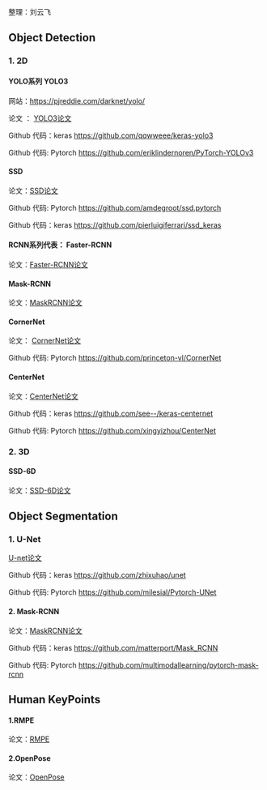 整理：刘云飞

## Object Detection  

### 1. 2D  
#### YOLO系列  YOLO3  

网站：https://pjreddie.com/darknet/yolo/  

论文 ： [  YOLO3论文](https://github.com/lyffly/ComputerVision_deeplearning/blob/master/YOLO/YOLOv3.pdf)  

Github 代码：keras   https://github.com/qqwweee/keras-yolo3

Github 代码:  Pytorch https://github.com/eriklindernoren/PyTorch-YOLOv3



#### SSD   

论文：[SSD论文](https://github.com/lyffly/ComputerVision_deeplearning/blob/master/SSD/SSD.pdf)  

Github 代码:  Pytorch   https://github.com/amdegroot/ssd.pytorch

Github 代码：keras  https://github.com/pierluigiferrari/ssd_keras



#### RCNN系列代表： Faster-RCNN   

论文：[Faster-RCNN论文](https://github.com/lyffly/ComputerVision_deeplearning/blob/master/FasterRCNN/FasterRCNN.pdf)  



#### Mask-RCNN   

论文：[MaskRCNN论文](https://github.com/lyffly/ComputerVision_deeplearning/blob/master/Mask-RCNN/Mask-RCNN.pdf)  



#### CornerNet

论文： [CornerNet论文](https://github.com/lyffly/ComputerVision_deeplearning/blob/master/CornerNet/cornerNet.pdf)  

Github 代码:  Pytorch   https://github.com/princeton-vl/CornerNet



#### CenterNet  

论文：[CenterNet论文](https://github.com/lyffly/ComputerVision_deeplearning/blob/master/CenterNet/ObjectsAsPoints.pdf)  

Github 代码：keras    https://github.com/see--/keras-centernet

Github 代码:  Pytorch  https://github.com/xingyizhou/CenterNet



### 2. 3D  

#### SSD-6D   

论文：[SSD-6D论文](https://github.com/lyffly/ComputerVision_deeplearning/blob/master/SSD-6D/SSD-6D.pdf)

  

## Object Segmentation

### 1. U-Net

[U-net论文](https://github.com/lyffly/ComputerVision_deeplearning/blob/master/U_net/unet.pdf)

Github 代码：keras    https://github.com/zhixuhao/unet

Github 代码:  Pytorch   https://github.com/milesial/Pytorch-UNet



#### 2. Mask-RCNN   

论文：[MaskRCNN论文](https://github.com/lyffly/ComputerVision_deeplearning/blob/master/Mask-RCNN/Mask-RCNN.pdf)  

Github 代码：keras    https://github.com/matterport/Mask_RCNN

Github 代码:  Pytorch   https://github.com/multimodallearning/pytorch-mask-rcnn



## Human KeyPoints

#### 1.RMPE

论文：[RMPE](Human_Keypoints/RMPE.pdf)  

 

#### 2.OpenPose

论文：[OpenPose](Human_Keypoints/OpenPose.pdf)  

